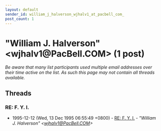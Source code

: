 ```yaml
---
layout: default
sender_id: william_j_halverson_wjhalv1_at_pacbell_com_
post_count: 1
---
```


# "William J. Halverson" <wjhalv1<span>@</span>PacBell.COM> (1 post)

_Be aware that many list participants used multiple email addresses over their time active on the list. As such this page may not contain all threads available._

## Threads

### RE: F. Y. I.
+ 1995-12-12 (Wed, 13 Dec 1995 06:55:49 +0800) - [RE: F. Y. I.](/archive/1995/12/e19fe7e3dc8ac72520111c921c61e8b9d91b5a1a7886eb3e2dc82b1d2ed3910b) - _"William J. Halverson" \<wjhalv1@PacBell.COM\>_

